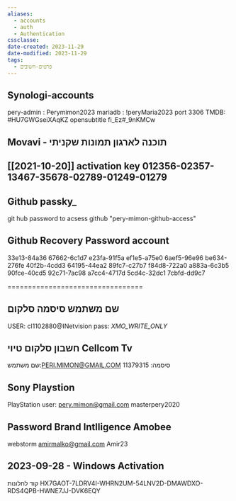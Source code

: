 ```yaml
---
aliases:
  - accounts
  - auth
  - Authentication
cssclasse: 
date-created: 2023-11-29
date-modified: 2023-11-29
tags:
  - פרטים-חשובים
---
```


## Synologi-accounts

pery-admin : Perymimon2023
mariadb : !peryMaria2023 port 3306
TMDB: #HU7GWGseiXAqKZ
opensubtitle fi_Ez#_9nKMCw

## Movavi - תוכנה לארגון תמונות שקניתי

[[2021-10-20]]
activation key
012356-02357-13467-35678-02789-01249-01279
---------------------

## Github passky_

git hub password to acsess github
"pery-mimon-github-access"

## Github Recovery Password account

33e13-84a36
67662-6c1d7
e23fa-91f5a
ef1e5-a75e0
6aef5-96e96
be634-276fe
40f2b-4cdd3
64195-44ea2
89fc7-c27b7
f84d8-722a0
a883a-6c3b5
90fce-40cd5
92c71-7ac98
a7cc4-4717d
5cd4c-32dc1
7cbfd-dd9c7

=================================

## שם משתמש סיסמה סלקום

USER:
 cl1102880@INetvision
pass:
_XMO_WRITE_ONLY_

## חשבון סלקום טיוי Cellcom Tv

 שם משתמש:PERI.MIMON@GMAIL.COM
סיסמה: 11379315

## Sony Playstion

PlayStation user:
pery.mimon@gmail.com
masterpery2020

## Password Brand Intlligence Amobee

webstorm
amirmalko@gmail.com
Amir23

## 2023-09-28 - Windows Activation

קוד לחלונות
HX7GAOT-7LDRV4I-WHRN2UM-54LNV2D-DMAWDXO-RDS4QPB-HWNE7JJ-DVK6EQY

